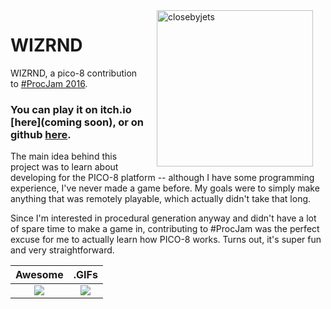 <img src="https://raw.githubusercontent.com/mattleblanc/WIZRND/gh-pages/WIZ.png" width="250" align="right" alt="closebyjets" hspace="20"/>

# WIZRND

WIZRND, a pico-8 contribution to [#ProcJam 2016](https://itch.io/jam/procjam).

### You can play it on itch.io [here](coming soon), or on github [here](https://mattleblanc.github.io/WIZRND/).

The main idea behind this project was to learn about developing for the PICO-8 platform -- although I have some programming experience, I've never made a game before. My goals were to simply make anything that was remotely playable, which actually didn't take that long.

Since I'm interested in procedural generation anyway and didn't have a lot of spare time to make a game in, contributing to #ProcJam was the perfect excuse for me to actually learn how PICO-8 works. Turns out, it's super fun and very straightforward.

<center>

Awesome | .GIFs 
:-------------------------:|:-------------------------:
<img src="https://github.com/mattleblanc/WIZRND/blob/gh-pages/WIZRND_1.gif?raw=true"> | <img src="https://github.com/mattleblanc/WIZRND/blob/gh-pages/WIZRND_2.gif?raw=true">

</center>